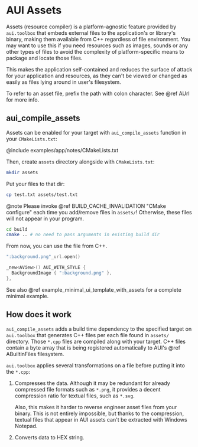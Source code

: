 # AUI Assets

Assets (resource compiler) is a platform-agnostic feature provided by `aui.toolbox` that embeds external files to the
application's or library's binary, making them available from C++ regardless of file environment. You may want to use
this if you need resources such as images, sounds or any other types of files to avoid the complexity of
platform-specific means to package and locate those files.

This makes the application self-contained and reduces the surface of attack for your application and resources, as they
can't be viewed or changed as easily as files lying around in user's filesystem.

To refer to an asset file, prefix the path with colon character. See @ref AUrl for more info.

## aui_compile_assets

Assets can be enabled for your target with `aui_compile_assets` function in your `CMakeLists.txt`:

@include examples/app/notes/CMakeLists.txt

Then, create `assets` directory alongside with `CMakeLists.txt`:

```bash
mkdir assets
```

Put your files to that dir:

```bash
cp test.txt assets/test.txt
```

@note
Please invoke @ref BUILD_CACHE_INVALIDATION "CMake configure" each time you add/remove files in `assets/`! Otherwise,
these files will not appear in your program.
```bash
cd build
cmake .. # no need to pass arguments in existing build dir
```

From now, you can use the file from C++.

```cpp
":background.png"_url.open()
```

```cpp
_new<AView>() AUI_WITH_STYLE {
  BackgroundImage { ":background.png" },
},
```

See also @ref example_minimal_ui_template_with_assets for a complete minimal example.

## How does it work

`aui_compile_assets` adds a build time dependency to the specified target on `aui.toolbox` that generates C++ files per
each file found in `assets/` directory. Those `*.cpp` files are compiled along with your target. C++ files contain a
byte array that is being registered automatically to AUI's @ref ABuiltinFiles filesystem.

`aui.toolbox` applies several transformations on a file before putting it into the `*.cpp`:

1. Compresses the data. Although it may be redundant for already compressed file formats such as `*.png`, it provides a
   decent compression ratio for textual files, such as `*.svg`.

   Also, this makes it harder to reverse engineer asset files from your binary. This is not entirely impossible, but
   thanks to the compression, textual files that appear in AUI assets can't be extracted with Windows Notepad.

2. Converts data to HEX string.
